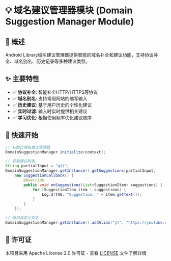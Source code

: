 # 💡 域名建议管理器模块 (Domain Suggestion Manager Module)

## 🎯 概述

Android Library域名建议管理器提供智能的域名补全和建议功能，支持协议补全、域名别名、历史记录等多种建议类型。

## ✨ 主要特性

- ✅ **协议补全**: 智能补全HTTP/HTTPS等协议
- ✅ **域名别名**: 支持常用网站的缩写输入
- ✅ **历史建议**: 基于用户历史的个性化建议
- ✅ **实时过滤**: 输入时实时提供相关建议
- ✅ **学习优化**: 根据使用频率优化建议顺序

## 🚀 快速开始

```java
// 初始化域名建议管理器
DomainSuggestionManager.initialize(context);

// 获取建议列表
String partialInput = "git";
DomainSuggestionManager.getInstance().getSuggestions(partialInput,
    new SuggestionCallback() {
        @Override
        public void onSuggestions(List<SuggestionItem> suggestions) {
            for (SuggestionItem item : suggestions) {
                Log.d(TAG, "Suggestion: " + item.getText());
            }
        }
    });

// 添加自定义别名
DomainSuggestionManager.getInstance().addAlias("yt", "https://youtube.com");
```

## 📄 许可证

本项目采用 Apache License 2.0 许可证 - 查看 [LICENSE](../LICENSE) 文件了解详情
